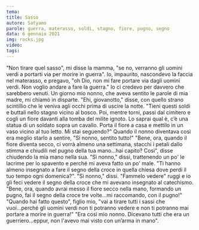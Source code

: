 ```yaml
---
tema:
title: Sasso
autore: Satyamo
parole: guerra, materasso, soldi, stagno, fiore, pugno, segno
data: 6 gennaio 2021
img: rocks.jpg
video: 
tags: 
---
```

"Non tirare quel sasso", mi disse la mamma, "se no, verranno gli uomini verdi a portarti via per morire in guerra".  Io, impaurito, nascondevo la faccia nel materasso, e pregavo, "oh Dio, non mi fare portare via dagli uomini verdi.  Non voglio andare a fare la guerra."  Io ci credevo per davvero che sarebbero venuti.  Un giorno mio nonno, che aveva sentito le parole di mia madre, mi chiamò in disparte.  "Ehi, giovanotto," disse, con quello strano scintillio che le veniva agli occhi prima di uscire la notte.  "Tieni questi soldi e buttali nello stagno vicino al bosco. Poi, mentre torni, passi dal cimitero e cogli un fiore davanti alla tomba del milite ignoto.  Lo saprai qual è, c’è una statua di un soldato sopra un cavallo.  Porta il fiore a casa e mettilo in un vaso vicino al tuo letto.  Mi stai seguendo?" Quando il nonno diventava così era meglio starlo a sentire, "Sì nonno, sentito tutto!" "Bene, ora, quando il fiore diventa secco, ci vorrà almeno una settimana, stacchi i petali dallo stimma e chiudili nel pugno della tua mano...hai capito? Così", disse chiudendo la mia mano nella sua. "Sì nonno," dissi, trattenendo un po' le lacrime per lo spavento e perché mi aveva fatto un po' male. "Ti hanno almeno insegnato a fare il segno della croce in quella chiesa dove perdi il tuo tempo ogni domenica?". "Sì nonno," dissi.  "Fammelo vedere" ruggì e io gli feci vedere il segno della croce che mi avevano insegnato al catechismo. "Bene, ora, quando avrai messo il fiore secco nella mano, formando un pugno, fai il segno della croce tre volte...mi raccomando, con il pugno!" "Quando hai fatto questo", figlio mio, "vai a tirare tutti i sassi che vuoi...perché gli uomini verdi non ti potranno vedere e non ti potranno mai portare a morire in guerra!" "Era così mio nonno.  Dicevano tutti che era un guerriero...eppur, non l'avevo mai visto con un’arma in mano".